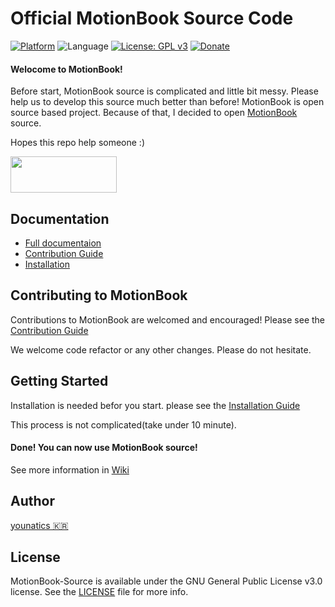 # Official MotionBook Source Code 

[![Platform](http://img.shields.io/badge/platform-ios-green.svg?style=flat
)](https://developer.apple.com/iphone/index.action)
![Language](https://img.shields.io/badge/language-Swift-brightgreen.svg?style=flat)
[![License: GPL v3](https://img.shields.io/badge/License-GPL%20v3-blue.svg)](https://www.gnu.org/licenses/gpl-3.0)
[![Donate](https://img.shields.io/badge/Donate-PayPal-green.svg)](https://www.paypal.com/cgi-bin/webscr?cmd=_s-xclick&hosted_button_id=PAKBM2K9YU6QN)

#### Welocome to MotionBook!
Before start, MotionBook source is complicated and little bit messy. Please help us to develop this source much better than before! 
MotionBook is open source based project. Because of that, I decided to open [MotionBook](https://appsto.re/kr/8yv1hb.i) source.

Hopes this repo help someone :)

<a href="https://appsto.re/kr/8yv1hb.i" > <img src="https://raw.githubusercontent.com/younatics/MotionBook/master/Images/appstore.png" width="170" height="58"></a>

## Documentation
- [Full documentaion](https://github.com/younatics/MotionBook-Source/wiki)
- [Contribution Guide](https://github.com/younatics/MotionBook-Source/wiki/Contribution-Guide)
- [Installation](https://github.com/younatics/MotionBook-Source/wiki/Installation)

## Contributing to MotionBook
Contributions to MotionBook are welcomed and encouraged! Please see the [Contribution Guide](https://github.com/younatics/MotionBook-Source/wiki/Contribution-Guide)

We welcome code refactor or any other changes. Please do not hesitate.

## Getting Started
Installation is needed befor you start. please see the [Installation Guide](https://github.com/younatics/MotionBook-Source/wiki/Installation)

This process is not complicated(take under 10 minute). 


#### Done! You can now use MotionBook source!
See more information in [Wiki](https://github.com/younatics/MotionBook-Source/wiki)

## Author
[younatics 🇰🇷](http://younatics.github.io)

## License
MotionBook-Source is available under the GNU General Public License v3.0 license. See the [LICENSE](LICENSE) file for more info.
